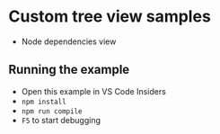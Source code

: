 # Custom tree view samples

- Node dependencies view

## Running the example

- Open this example in VS Code Insiders
- `npm install`
- `npm run compile`
- `F5` to start debugging
